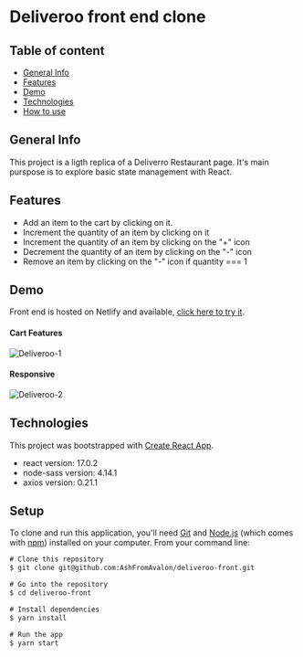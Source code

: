 # Deliveroo front end clone

## Table of content 

* [General Info](#general-info)
* [Features](#features)
* [Demo](#demo)
* [Technologies](#technologies)
* [How to use](#how-to-use)

## General Info

This project is a ligth replica of a Deliverro Restaurant page.
It's main purspose is to explore basic state management with React.

## Features

* Add an item to the cart by clicking on it.
* Increment the quantity of an item by clicking on it
* Increment the quantity of an item by clicking on the "+" icon
* Decrement the quantity of an item by clicking on the "-" icon
* Remove an item by clicking on the "-" icon if quantity === 1

## Demo 

Front end is hosted on Netlify and available, [click here to try it](https://thomas-lebihan-deliveroo-clone.netlify.app/). 

#### Cart Features

![Deliveroo-1](https://user-images.githubusercontent.com/71220636/122900047-a4c0b500-d34c-11eb-9eca-b56b2e7deeb0.gif)

#### Responsive

![Deliveroo-2](https://user-images.githubusercontent.com/71220636/122900957-65df2f00-d34d-11eb-8f3d-4f12e86e9980.gif)

## Technologies

This project was bootstrapped with [Create React App](https://github.com/facebook/create-react-app).

* react version: 17.0.2
* node-sass version: 4.14.1
* axios version: 0.21.1 


## Setup
To clone and run this application, you'll need [Git](https://git-scm.com/) and [Node.js](https://nodejs.org/en/download/) (which comes with [npm](http://npmjs.com/)) installed on your computer. From your command line:

```diff
# Clone this repository
$ git clone git@github.com:AshFromAvalon/deliveroo-front.git

# Go into the repository
$ cd deliveroo-front

# Install dependencies
$ yarn install

# Run the app
$ yarn start
```


